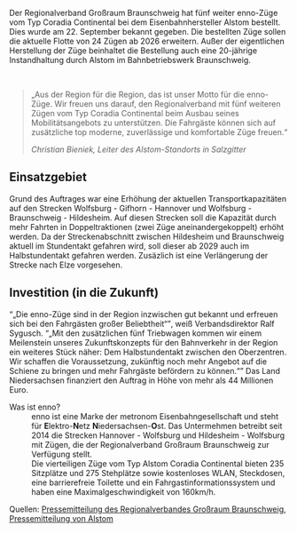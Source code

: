Der Regionalverband Großraum Braunschweig hat fünf weiter enno-Züge vom Typ Coradia Continental bei dem Eisenbahnhersteller Alstom bestellt. Dies wurde am 22. September bekannt gegeben. Die bestellten Züge sollen die aktuelle Flotte von 24 Zügen ab 2026 erweitern. Außer der eigentlichen Herstellung der Züge beinhaltet die Bestellung auch eine 20-jährige Instandhaltung durch Alstom im Bahnbetriebswerk Braunschweig. 

<br>

> „Aus der Region für die Region, das ist unser Motto für die enno-Züge. Wir freuen uns darauf, den Regionalverband mit fünf weiteren Zügen vom Typ Coradia Continental beim Ausbau seines Mobilitätsangebots zu unterstützen. Die Fahrgäste können sich auf  zusätzliche top moderne, zuverlässige und komfortable Züge freuen.“ 
> 
> *<cite>Christian Bieniek, Leiter des Alstom-Standorts in Salzgitter</cite>*

## Einsatz&shy;gebiet

Grund des Auftrages war eine Erhöhung der aktuellen Transportkapazitäten auf den Strecken Wolfsburg - Gifhorn - Hannover und Wolfsburg - Braunschweig - Hildesheim. Auf diesen Strecken soll die Kapazität durch mehr Fahrten in Doppeltraktionen (zwei Züge aneinandergekoppelt) erhöht werden. Da der Streckenabschnitt zwischen Hildesheim und Braunschweig aktuell im Stundentakt gefahren wird, soll dieser ab 2029 auch im Halbstundentakt gefahren werden. Zusäzlich ist eine Verlängerung der Strecke nach Elze vorgesehen.

## Investition (in die Zukunft)
<q>„Die enno-Züge sind in der Region inzwischen gut bekannt und erfreuen sich bei den Fahrgästen großer Beliebtheit“</q>, weiß Verbandsdirektor Ralf Sygusch. <q>„Mit den zusätzlichen fünf Triebwagen kommen wir einem Meilenstein unseres Zukunftskonzepts für den Bahnverkehr in der Region ein weiteres Stück näher: Dem Halbstundentakt zwischen den Oberzentren. Wir schaffen die Voraussetzung, zukünftig noch mehr Angebot auf die Schiene zu bringen und mehr Fahrgäste befördern zu können.“</q> Das Land Niedersachsen finanziert den Auftrag in Höhe von mehr als 44 Millionen Euro.

<dl itemscope itemtype="https://schema.org/FAQPage">
    <div itemscope itemprop="mainEntity" itemtype="https://schema.org/Question">
        <dt itemprop="name">Was ist enno?</dt>
        <dd itemprop="acceptedAnswer" itemscope itemtype="https://schema.org/Answer">
            <div itemprop="text">enno ist eine Marke der metronom Eisenbahngesellschaft und steht für <b>E</b>lektro-<b>N</b>etz <b>N</b>iedersachsen-<b>O</b>st. Das Untermehmen betreibt seit 2014 die Strecken Hannover - Wolfsburg und Hildesheim - Wolfsburg mit Zügen, die der Regionalverband Großraum Braunschweig zur Verfügung stellt. <br>Die vierteiligen Züge vom Typ Alstom Coradia Continental bieten 235 Sitzplätze und 275 Stehplätze sowie kostenloses WLAN, Steckdosen, eine barrierefreie Toilette und ein Fahrgastinformationssystem und haben eine Maximalgeschwindigkeit von 160km/h.</div>
        </dd>
    </div>
</dl>

Quellen: [Pressemitteilung des Regionalverbandes Großraum Braunschweig](https://www.regionalverband-braunschweig.de/aktuelles/nachrichtenuebersicht/nachricht/news/detail/News/regionalverband-grossraum-braunschweig-bestellt-fuenf-enno-zuege-bei-alstom/), [Pressemitteilung von Alstom](https://www.alstom.com/de/press-releases-news/2023/9/regionalverband-grossraum-braunschweig-bestellt-fuenf-enno-zuege-bei-alstom)